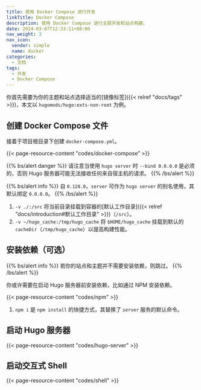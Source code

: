 ```yaml
---
title: 使用 Docker Compose 进行开发
linkTitle: Docker Compose
description: 使用 Docker Compose 进行主题开发和站点构建。
date: 2024-03-07T12:33:11+08:00
nav_weight: 3
nav_icon:
  vendor: simple
  name: docker
categories:
  - 文档
tags:
  - 开发
  - Docker Compose
---
```


你首先需要为你的主题和站点选择适当的[镜像标签]({{< relref "docs/tags" >}})，本文以 `hugomods/hugo:exts-non-root` 为例。

## 创建 Docker Compose 文件

接着于项目根目录下创建 `docker-compose.yml`。

{{< page-resource-content "codes/docker-compose" >}}

{{% bs/alert danger %}}
请注意当使用 `hugo server` 时 `--bind 0.0.0.0` 是必须的，否则 Hugo 服务器可能无法接收任何来自宿主机的请求。
{{% /bs/alert %}}

{{% bs/alert info %}}
自 `0.128.0`，`server` 可作为 `hugo server` 的别名使用，其默认绑定 `0.0.0.0`。
{{% /bs/alert %}}

1. `-v ./:/src` 将当前目录挂载到容器的[默认工作目录]({{< relref "docs/introduction#默认工作目录" >}})（`/src`）。
2. `-v ~/hugo_cache:/tmp/hugo_cache` 将 `$HOME/hugo_cache` 挂载到默认的 `cacheDir`（`/tmp/hugo_cache`）以提高构建性能。

## 安装依赖（可选）

{{% bs/alert info %}}
若你的站点和主题并不需要安装依赖，则跳过。
{{% /bs/alert %}}

你或许需要在启动 Hugo 服务器前安装依赖，比如通过 NPM 安装依赖。

{{< page-resource-content "codes/npm" >}}

1. `npm i` 是 `npm install` 的快捷方式，其替换了 `server` 服务的默认命令。

## 启动 Hugo 服务器

{{< page-resource-content "codes/hugo-server" >}}

## 启动交互式 Shell

{{< page-resource-content "codes/shell" >}}
